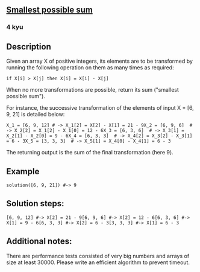 <h2><a href=https://www.codewars.com/kata/52f677797c461daaf7000740/train/javascript target="_blank">Smallest possible sum </a></h2><h3>4 kyu</h3><h2 id="description">Description</h2><p>Given an array X of positive integers, its elements are to be transformed by running the following operation on them as many times as required:</p><p><code>if X[i] &gt; X[j] then X[i] = X[i] - X[j]</code></p><p>When no more transformations are possible, return its sum ("smallest possible sum").</p><p>For instance, the successive transformation of the elements of input X = [6, 9, 21] is detailed below:</p><pre><code>X_1 = [6, 9, 12] # -&gt; X_1[2] = X[2] - X[1] = 21 - 9X_2 = [6, 9, 6]  # -&gt; X_2[2] = X_1[2] - X_1[0] = 12 - 6X_3 = [6, 3, 6]  # -&gt; X_3[1] = X_2[1] - X_2[0] = 9 - 6X_4 = [6, 3, 3]  # -&gt; X_4[2] = X_3[2] - X_3[1] = 6 - 3X_5 = [3, 3, 3]  # -&gt; X_5[1] = X_4[0] - X_4[1] = 6 - 3</code></pre><p>The returning output is the sum of the final transformation (here 9).</p><h2 id="example">Example</h2><pre><code class="language-ruby"><span class="cm-variable">solution</span>([<span class="cm-number">6</span>, <span class="cm-number">9</span>, <span class="cm-number">21</span>]) <span class="cm-comment">#-&gt; 9</span></code></pre><pre style="display: none;"><code class="language-clojure"><span class="cm-bracket">(</span><span class="cm-builtin">solution</span> <span class="cm-bracket">[</span><span class="cm-number">6</span> <span class="cm-number">9</span> <span class="cm-number">21</span><span class="cm-bracket">]</span><span class="cm-bracket">)</span> <span class="cm-comment">;-&gt; 9</span></code></pre><pre style="display: none;"><code class="language-racket"><span class="cm-bracket">(</span><span class="cm-variable">solution</span> <span class="cm-bracket">(</span><span class="cm-builtin">list</span> <span class="cm-number">6</span> <span class="cm-number">9</span> <span class="cm-number">21</span><span class="cm-bracket">)</span><span class="cm-bracket">)</span> <span class="cm-comment">;-&gt; 9</span></code></pre><pre style="display: none;"><code class="language-go"><span class="cm-variable">Solution</span>([]<span class="cm-keyword">int</span>{<span class="cm-number">6</span>,<span class="cm-number">9</span>,<span class="cm-number">21</span>}) <span class="cm-comment">//-&gt; 9</span></code></pre><h2 id="solution-steps">Solution steps:</h2><pre><code class="language-ruby">[<span class="cm-number">6</span>, <span class="cm-number">9</span>, <span class="cm-number">12</span>] <span class="cm-comment">#-&gt; X[2] = 21 - 9</span>[<span class="cm-number">6</span>, <span class="cm-number">9</span>, <span class="cm-number">6</span>] <span class="cm-comment">#-&gt; X[2] = 12 - 6</span>[<span class="cm-number">6</span>, <span class="cm-number">3</span>, <span class="cm-number">6</span>] <span class="cm-comment">#-&gt; X[1] = 9 - 6</span>[<span class="cm-number">6</span>, <span class="cm-number">3</span>, <span class="cm-number">3</span>] <span class="cm-comment">#-&gt; X[2] = 6 - 3</span>[<span class="cm-number">3</span>, <span class="cm-number">3</span>, <span class="cm-number">3</span>] <span class="cm-comment">#-&gt; X[1] = 6 - 3</span></code></pre><pre style="display: none;"><code class="language-clojure"><span class="cm-bracket">[</span><span class="cm-number">6</span> <span class="cm-number">9</span> <span class="cm-number">12</span><span class="cm-bracket">]</span> <span class="cm-comment">;-&gt; X[2] = 21 - 9</span><span class="cm-bracket">[</span><span class="cm-number">6</span> <span class="cm-number">9</span> <span class="cm-number">6</span><span class="cm-bracket">]</span> <span class="cm-comment">;-&gt; X[2] = 12 - 6</span><span class="cm-bracket">[</span><span class="cm-number">6</span> <span class="cm-number">3</span> <span class="cm-number">6</span><span class="cm-bracket">]</span> <span class="cm-comment">;-&gt; X[1] = 9 - 6</span><span class="cm-bracket">[</span><span class="cm-number">6</span> <span class="cm-number">3</span> <span class="cm-number">3</span><span class="cm-bracket">]</span> <span class="cm-comment">;-&gt; X[2] = 6 - 3</span><span class="cm-bracket">[</span><span class="cm-number">3</span> <span class="cm-number">3</span> <span class="cm-number">3</span><span class="cm-bracket">]</span> <span class="cm-comment">;-&gt; X[1] = 6 - 3</span></code></pre><pre style="display: none;"><code class="language-go">[<span class="cm-number">6</span>, <span class="cm-number">9</span>, <span class="cm-number">12</span>] <span class="cm-comment">//-&gt; X[2] = 21 - 9</span>[<span class="cm-number">6</span>, <span class="cm-number">9</span>, <span class="cm-number">6</span>] <span class="cm-comment">//-&gt; X[2] = 12 - 6</span>[<span class="cm-number">6</span>, <span class="cm-number">3</span>, <span class="cm-number">6</span>] <span class="cm-comment">//-&gt; X[1] = 9 - 6</span>[<span class="cm-number">6</span>, <span class="cm-number">3</span>, <span class="cm-number">3</span>] <span class="cm-comment">//-&gt; X[2] = 6 - 3</span>[<span class="cm-number">3</span>, <span class="cm-number">3</span>, <span class="cm-number">3</span>] <span class="cm-comment">//-&gt; X[1] = 6 - 3</span></code></pre><h2 id="additional-notes">Additional notes:</h2><p>There are performance tests consisted of very big numbers and arrays of size at least 30000. Please write an efficient algorithm to prevent timeout.</p>